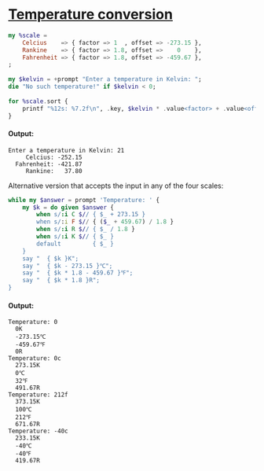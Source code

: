 [1]: https://rosettacode.org/wiki/Temperature_conversion

# [Temperature conversion][1]

```raku
my %scale =
    Celcius    => { factor => 1  , offset => -273.15 },
    Rankine    => { factor => 1.8, offset =>    0    },
    Fahrenheit => { factor => 1.8, offset => -459.67 },
;
 
my $kelvin = +prompt "Enter a temperature in Kelvin: ";
die "No such temperature!" if $kelvin < 0;
 
for %scale.sort {
    printf "%12s: %7.2f\n", .key, $kelvin * .value<factor> + .value<offset>;
}
```

#### Output:
```
Enter a temperature in Kelvin: 21
     Celcius: -252.15
  Fahrenheit: -421.87
     Rankine:   37.80
```


Alternative version that accepts the input in any of the four scales:

```raku
while my $answer = prompt 'Temperature: ' {
    my $k = do given $answer {
        when s/:i C $// { $_ + 273.15 }
        when s/:i F $// { ($_ + 459.67) / 1.8 }
        when s/:i R $// { $_ / 1.8 }
        when s/:i K $// { $_ }
        default         { $_ }
    }
    say "  { $k }K";
    say "  { $k - 273.15 }℃";
    say "  { $k * 1.8 - 459.67 }℉";
    say "  { $k * 1.8 }R";
}
```

#### Output:
```
Temperature: 0
  0K
  -273.15℃
  -459.67℉
  0R
Temperature: 0c
  273.15K
  0℃
  32℉
  491.67R
Temperature: 212f
  373.15K
  100℃
  212℉
  671.67R
Temperature: -40c
  233.15K
  -40℃
  -40℉
  419.67R
```